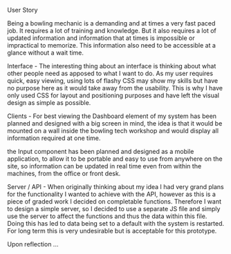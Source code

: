 User Story

Being a bowling mechanic is a demanding and at times a very fast paced job. It requires a lot of training and knowledge. But it also requires a lot of updated information and information that at times is impossible or impractical to memorize. This information also need to be accessible at a glance without a wait time.

Interface -
The interesting thing about an interface is thinking about what other people need as apposed to what I want to do. As my user requires quick, easy viewing, using lots of flashy CSS may show my skills but have no purpose here as it would take away from the usability. This is why I have only used CSS for layout and positioning purposes and have left the visual design as simple as possible.

Clients -
For best viewing the Dashboard element of my system has been planned and designed with a big screen in mind, the idea is that it would be mounted on a wall inside the bowling tech workshop and would display all information required at one time.

the Input component has been planned and designed as a mobile application, to allow it to be portable and easy to use from anywhere on the site, so information can be updated in real time even from within the machines, from the office or front desk.

Server / API -
When originally thinking about my idea I had very grand plans for the functionality I wanted to achieve with the API, however as this is a piece of graded work I decided on completable functions. Therefore I want to design a simple server, so I decided to use a separate JS file and simply use the server to affect the functions and thus the data within this file.
      Doing this has led to data being set to a default with the system is restarted. For long term this is very undesirable but is acceptable for this prototype.


Upon reflection ...
